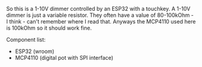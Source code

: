 So this is a 1-10V dimmer controlled by an ESP32 with a touchkey.
A 1-10V dimmer is just a variable resistor.
They often have a value of 80-100kOhm - I think - can't remember where I read that.
Anyways the MCP4110 used here is 100kOhm so it should work fine.

Component list:

* ESP32 (wroom)
* MCP4110 (digital pot with SPI interface)
